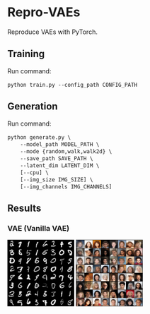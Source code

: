 # Repro-VAEs

Reproduce VAEs with PyTorch.



## Training

Run command:

```shell
python train.py --config_path CONFIG_PATH
```



## Generation

Run command:

```shell
python generate.py \
    --model_path MODEL_PATH \
    --mode {random,walk,walk2d} \
    --save_path SAVE_PATH \
    --latent_dim LATENT_DIM \
    [--cpu] \
    [--img_size IMG_SIZE] \
    [--img_channels IMG_CHANNELS]
```



## Results



### VAE (Vanilla VAE)

<img src="./assets/vae-mnist-random.png" width=30% /> <img src="./assets/vae-celeba-random.png" width=30% />
